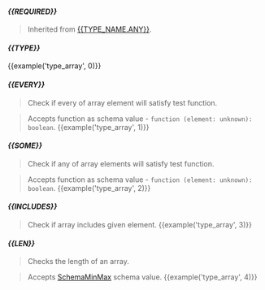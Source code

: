 #### *{{REQUIRED}}*
> Inherited from [{{TYPE_NAME.ANY}}](#{{TYPE_NAME.ANY.toLowerCase()}}).

#### *{{TYPE}}*
{{example('type_array', 0)}}

#### *{{EVERY}}*
> Check if every of array element will satisfy test function.

> Accepts function as schema value - `function (element: unknown): boolean`.
{{example('type_array', 1)}}

#### *{{SOME}}*
> Check if any of array elements will satisfy test function.

> Accepts function as schema value - `function (element: unknown): boolean`.
{{example('type_array', 2)}}

#### *{{INCLUDES}}*
> Check if array includes given element.
{{example('type_array', 3)}}

#### *{{LEN}}*
> Checks the length of an array.

> Accepts [SchemaMinMax](#schemaminmax) schema value.
{{example('type_array', 4)}}
